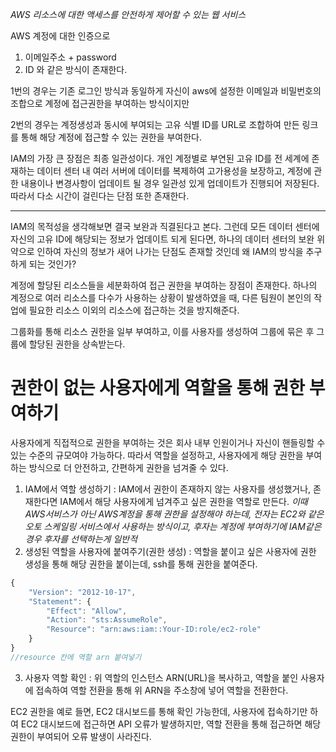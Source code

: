 *AWS 리소스에 대한 액세스를 안전하게 제어할 수 있는 웹 서비스*

AWS 계정에 대한 인증으로 
1. 이메일주소 + password
2. ID
와 같은 방식이 존재한다.

1번의 경우는 기존 로그인 방식과 동일하게 자신이 aws에 설정한 이메일과 비밀번호의 조합으로 계정에 접근권한을 부여하는 방식이지만

2번의 경우는 계정생성과 동시에 부여되는 고유 식별 ID를 URL로 조합하여 만든 링크를 통해 해당 계정에 접근할 수 있는 권한을 부여한다.

IAM의 가장 큰 장점은 최종 일관성이다. 개인 계정별로 부연된 고유 ID를 전 세계에 존재하는 데이터 센터 내 여러 서버에 데이터를 복제하여 고가용성을 보장하고, 계정에 관한 내용이나 변경사항이 업데이트 될 경우 일관성 있게 업데이트가 진행되어 저장된다. 따라서 다소 시간이 걸린다는 단점 또한 존재한다.

---

IAM의 목적성을 생각해보면 결국 보완과 직결된다고 본다. 그런데 모든 데이터 센터에 자신의 고유 ID에 해당되는 정보가 업데이트 되게 된다면, 하나의 데이터 센터의 보완 위약으로 인하여 자신의 정보가 새어 나가는 단점도 존재할 것인데 왜 IAM의 방식을 추구하게 되는 것인가? 

계정에 할당된 리소스들을 세분화하여 접근 권한을 부여하는 장점이 존재한다. 하나의 계정으로 여러 리소스를 다수가 사용하는 상황이 발생하였을 때, 다른 팀원이 본인의 작업에 필요한 리소스 이외의 리소스에 접근하는 것을 방지해준다. 

그룹화를 통해 리소스 권한을 일부 부여하고, 이를 사용자를 생성하여 그룹에 묶은 후 그룹에 할당된 권한을 상속받는다.


# 권한이 없는 사용자에게 역할을 통해 권한 부여하기

사용자에게 직접적으로 권한을 부여하는 것은 회사 내부 인원이거나 자신이 핸들링할 수 있는 수준의 규모여야 가능하다. 따라서 역할을 설정하고, 사용자에게 해당 권한을 부여하는 방식으로 더 안전하고, 간편하게 권한을 넘겨줄 수 있다.

1. IAM에서 역할 생성하기 : IAM에서 권한이 존재하지 않는 사용자를 생성했거나, 존재한다면 IAM에서 해당 사용자에게 넘겨주고 싶은 권한을 역할로 만든다. 
*이때 AWS서비스가 아닌 AWS계정을 통해 권한을 설정해야 하는데, 전자는 EC2와 같은 오토 스케일링 서비스에서 사용하는 방식이고, 후자는 계정에 부여하기에 IAM같은 경우 후자를 선택하는게 일반적*
2. 생성된 역할을 사용자에 붙여주기(권한 생성) : 역할을 붙이고 싶은 사용자에 권한 생성을 통해 해당 권한을 붙이는데, ssh를 통해 권한을 붙여준다.
```js
{ 
	"Version": "2012-10-17", 
	"Statement": { 
		"Effect": "Allow", 
		"Action": "sts:AssumeRole", 
		"Resource": "arn:aws:iam::Your-ID:role/ec2-role" 
	} 
}
//resource 칸에 역할 arn 붙여넣기
```

3. 사용자 역할 확인 : 위 역할의 인스턴스 ARN(URL)을 복사하고, 역할을 붙인 사용자에 접속하여 역할 전환을 통해 위 ARN을 주소창에 넣어 역할을 전환한다.

EC2 권한을 예로 들면, EC2 대시보드를 통해 확인 가능한데, 사용자에 접속하기만 하여 EC2 대시보드에 접근하면 API 오류가 발생하지만, 역할 전환을 통해 접근하면 해당 권한이 부여되어 오류 발생이 사라진다.